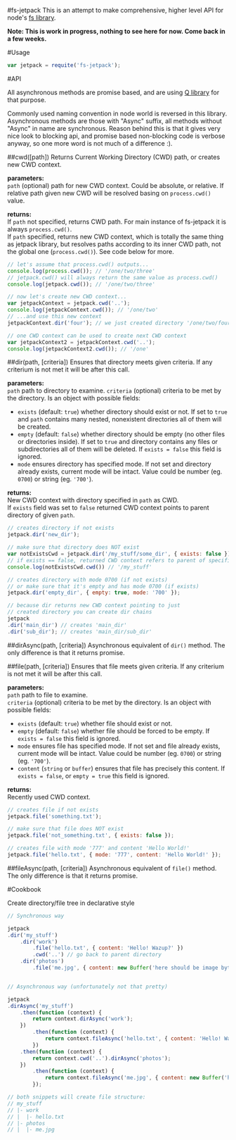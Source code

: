 #fs-jetpack
This is an attempt to make comprehensive, higher level API for node's [fs library](http://nodejs.org/api/fs.html).

**Note: This is work in progress, nothing to see here for now. Come back in a few weeks.**


#Usage
```javascript
var jetpack = requite('fs-jetpack');
```


#API

All asynchronous methods are promise based, and are using [Q library](https://github.com/kriskowal/q) for that purpose.

Commonly used naming convention in node world is reversed in this library. Asynchronous methods are those with "Async" suffix, all methods without "Async" in name are synchronous. Reason behind this is that it gives very nice look to blocking api, and promise based non-blocking code is verbose anyway, so one more word is not much of a difference :).


##cwd([path])
Returns Current Working Directory (CWD) path, or creates new CWD context.

**parameters:**  
`path` (optional) path for new CWD context. Could be absolute, or relative. If relative path given new CWD will be resolved basing on `process.cwd()` value.

**returns:**  
If `path` not specified, returns CWD path. For main instance of fs-jetpack it is always `process.cwd()`.  
If `path` specified, returns new CWD context, which is totally the same thing as jetpack library, but resolves paths according to its inner CWD path, not the global one (`process.cwd()`). See code below for more.

```javascript
// let's assume that process.cwd() outputs...
console.log(process.cwd()); // '/one/two/three'
// jetpack.cwd() will always return the same value as process.cwd()
console.log(jetpack.cwd()); // '/one/two/three'

// now let's create new CWD context...
var jetpackContext = jetpack.cwd('..');
console.log(jetpackContext.cwd()); // '/one/two'
// ...and use this new context
jetpackContext.dir('four'); // we just created directory '/one/two/four'

// one CWD context can be used to create next CWD context
var jetpackContext2 = jetpackContext.cwd('..');
console.log(jetpackContext2.cwd()); // '/one'
```


##dir(path, [criteria])
Ensures that directory meets given criteria. If any criterium is not met it will be after this call.

**parameters:**  
`path` path to directory to examine.
`criteria` (optional) criteria to be met by the directory. Is an object with possible fields:
* `exists` (default: `true`) whether directory should exist or not. If set to `true` and `path` contains many nested, nonexistent directories all of them will be created.
* `empty` (default: `false`) whether directory should be empty (no other files or directories inside). If set to `true` and directory contains any files or subdirectories all of them will be deleted. If `exists = false` this field is ignored.
* `mode` ensures directory has specified mode. If not set and directory already exists, current mode will be intact. Value could be number (eg. `0700`) or string (eg. `'700'`).

**returns:**  
New CWD context with directory specified in `path` as CWD.  
If `exists` field was set to `false` returned CWD context points to parent directory of given `path`.

```javascript
// creates directory if not exists
jetpack.dir('new_dir');

// make sure that directory does NOT exist
var notExistsCwd = jetpack.dir('/my_stuff/some_dir', { exists: false });
// if exists == false, returned CWD context refers to parent of specified directory
console.log(notExistsCwd.cwd()) // '/my_stuff'

// creates directory with mode 0700 (if not exists)
// or make sure that it's empty and has mode 0700 (if exists)
jetpack.dir('empty_dir', { empty: true, mode: '700' });

// because dir returns new CWD context pointing to just
// created directory you can create dir chains
jetpack
.dir('main_dir') // creates 'main_dir'
.dir('sub_dir'); // creates 'main_dir/sub_dir'
```


##dirAsync(path, [criteria])
Asynchronous equivalent of `dir()` method. The only difference is that it returns promise.


##file(path, [criteria])
Ensures that file meets given criteria. If any criterium is not met it will be after this call.

**parameters:**  
`path` path to file to examine.  
`criteria` (optional) criteria to be met by the directory. Is an object with possible fields:
* `exists` (default: `true`) whether file should exist or not.
* `empty` (default: `false`) whether file should be forced to be empty. If `exists = false` this field is ignored.
* `mode` ensures file has specified mode. If not set and file already exists, current mode will be intact. Value could be number (eg. `0700`) or string (eg. `'700'`).
* `content` (`string` or `buffer`) ensures that file has precisely this content. If `exists = false`, or `empty = true` this field is ignored.

**returns:**  
Recently used CWD context.

```javascript
// creates file if not exists
jetpack.file('something.txt');

// make sure that file does NOT exist
jetpack.file('not_something.txt', { exists: false });

// creates file with mode '777' and content 'Hello World!'
jetpack.file('hello.txt', { mode: '777', content: 'Hello World!' });
```


##fileAsync(path, [criteria])
Asynchronous equivalent of `file()` method. The only difference is that it returns promise.


#Cookbook

Create directory/file tree in declarative style
```javascript
// Synchronous way

jetpack
.dir('my_stuff')
    .dir('work')
        .file('hello.txt', { content: 'Hello! Wazup?' })
        .cwd('..') // go back to parent directory
    .dir('photos')
        .file('me.jpg', { content: new Buffer('here should be image bytes') });


// Asynchronous way (unfortunately not that pretty)

jetpack
.dirAsync('my_stuff')
    .then(function (context) {
        return context.dirAsync('work');
    })
        .then(function (context) {
            return context.fileAsync('hello.txt', { content: 'Hello! Wazup?' });
        })
    .then(function (context) {
        return context.cwd('..').dirAsync('photos');
    })
        .then(function (context) {
            return context.fileAsync('me.jpg', { content: new Buffer('here should be image bytes') });
        });

// both snippets will create file structure:
// my_stuff
// |- work
// |  |- hello.txt
// |- photos
// |  |- me.jpg
```
